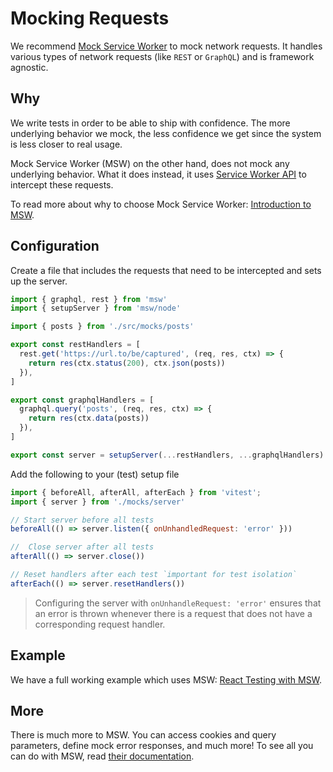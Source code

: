 # Mocking Requests

We recommend [Mock Service Worker](https://mswjs.io/) to mock network requests. It handles various types of network requests (like `REST` or `GraphQL`) and is framework agnostic.

## Why

We write tests in order to be able to ship with confidence. The more underlying behavior we mock, the less confidence we get since the system is less closer to real usage.

Mock Service Worker (MSW) on the other hand, does not mock any underlying behavior. What it does instead, it uses [Service Worker API](https://developers.google.com/web/fundamentals/primers/service-workers) to intercept these requests.

To read more about why to choose Mock Service Worker: [Introduction to MSW](https://mswjs.io/docs/).

## Configuration

Create a file that includes the requests that need to be intercepted and sets up the server.
```js
import { graphql, rest } from 'msw'
import { setupServer } from 'msw/node'

import { posts } from './src/mocks/posts'

export const restHandlers = [
  rest.get('https://url.to/be/captured', (req, res, ctx) => {
    return res(ctx.status(200), ctx.json(posts))
  }),
]

export const graphqlHandlers = [
  graphql.query('posts', (req, res, ctx) => {
    return res(ctx.data(posts))
  }),
]

export const server = setupServer(...restHandlers, ...graphqlHandlers)
```

Add the following to your (test) setup file

```js
import { beforeAll, afterAll, afterEach } from 'vitest';
import { server } from './mocks/server'

// Start server before all tests
beforeAll(() => server.listen({ onUnhandledRequest: 'error' }))

//  Close server after all tests
afterAll(() => server.close())

// Reset handlers after each test `important for test isolation`
afterEach(() => server.resetHandlers())
```

> Configuring the server with `onUnhandleRequest: 'error'` ensures that an error is thrown whenever there is a request that does not have a corresponding request handler.

## Example

We have a full working example which uses MSW: [React Testing with MSW](https://github.com/vitest-dev/vitest/tree/main/test/react-testing-lib-msw).

## More

There is much more to MSW. You can access cookies and query parameters, define mock error responses, and much more! To see all you can do with MSW, read [their documentation](https://mswjs.io/docs/recipes).
